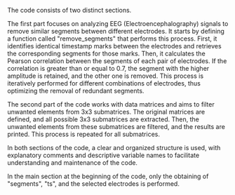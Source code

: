 The code consists of two distinct sections.

The first part focuses on analyzing EEG (Electroencephalography) signals to remove similar segments between different electrodes. It starts by defining a function called "remove_segments" that performs this process. First, it identifies identical timestamp marks between the electrodes and retrieves the corresponding segments for those marks. Then, it calculates the Pearson correlation between the segments of each pair of electrodes. If the correlation is greater than or equal to 0.7, the segment with the higher amplitude is retained, and the other one is removed. This process is iteratively performed for different combinations of electrodes, thus optimizing the removal of redundant segments.

The second part of the code works with data matrices and aims to filter unwanted elements from 3x3 submatrices. The original matrices are defined, and all possible 3x3 submatrices are extracted. Then, the unwanted elements from these submatrices are filtered, and the results are printed. This process is repeated for all submatrices.

In both sections of the code, a clear and organized structure is used, with explanatory comments and descriptive variable names to facilitate understanding and maintenance of the code.

In the main section at the beginning of the code, only the obtaining of "segments", "ts", and the selected electrodes is performed.

